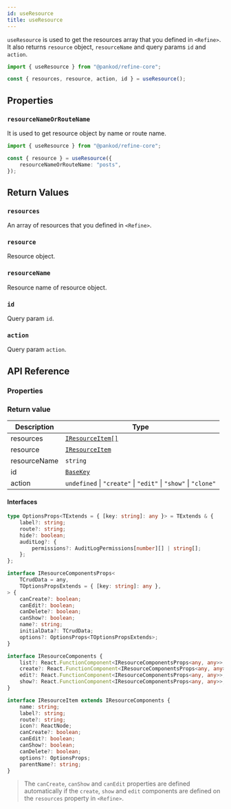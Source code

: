```yaml
---
id: useResource
title: useResource
---
```


`useResource` is used to get the resources array that you defined in `<Refine>`. It also returns `resource` object, `resourceName` and query params `id` and `action`.

```ts
import { useResource } from "@pankod/refine-core";

const { resources, resource, action, id } = useResource();
```

## Properties

### `resourceNameOrRouteName`

It is used to get resource object by name or route name.

```ts
import { useResource } from "@pankod/refine-core";

const { resource } = useResource({
    resourceNameOrRouteName: "posts",
});
```

## Return Values

### `resources`

An array of resources that you defined in `<Refine>`.

### `resource`

Resource object.

### `resourceName`

Resource name of resource object.

### `id`

Query param `id`.

### `action`

Query param `action`.

## API Reference

### Properties

<PropsTable module="@pankod/refine-core/useResource"  />

### Return value

| Description  | Type                                                           |
| ------------ | -------------------------------------------------------------- |
| resources    | [`IResourceItem[]`](#interfaces)                               |
| resource     | [`IResourceItem`](#interfaces)                                 |
| resourceName | `string`                                                       |
| id           | [`BaseKey`](/api-reference/core/interfaces.md#basekey)         |
| action       | `undefined` \| `"create"` \| `"edit"` \| `"show"` \| `"clone"` |

#### Interfaces

```ts
type OptionsProps<TExtends = { [key: string]: any }> = TExtends & {
    label?: string;
    route?: string;
    hide?: boolean;
    auditLog?: {
        permissions?: AuditLogPermissions[number][] | string[];
    };
};

interface IResourceComponentsProps<
    TCrudData = any,
    TOptionsPropsExtends = { [key: string]: any },
> {
    canCreate?: boolean;
    canEdit?: boolean;
    canDelete?: boolean;
    canShow?: boolean;
    name?: string;
    initialData?: TCrudData;
    options?: OptionsProps<TOptionsPropsExtends>;
}

interface IResourceComponents {
    list?: React.FunctionComponent<IResourceComponentsProps<any, any>>;
    create?: React.FunctionComponent<IResourceComponentsProps<any, any>>;
    edit?: React.FunctionComponent<IResourceComponentsProps<any, any>>;
    show?: React.FunctionComponent<IResourceComponentsProps<any, any>>;
}

interface IResourceItem extends IResourceComponents {
    name: string;
    label?: string;
    route?: string;
    icon?: ReactNode;
    canCreate?: boolean;
    canEdit?: boolean;
    canShow?: boolean;
    canDelete?: boolean;
    options?: OptionsProps;
    parentName?: string;
}
```

> The `canCreate`, `canShow` and `canEdit` properties are defined automatically if the `create`, `show` and `edit` components are defined on the `resources` property in `<Refine>`.
